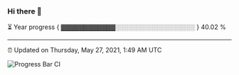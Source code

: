 ### Hi there 👋

⏳ Year progress { ▓▓▓▓▓▓▓▓▓▓▓▓░░░░░░░░░░░░░░░░░░ } 40.02 %

---

⏰ Updated on Thursday, May 27, 2021, 1:49 AM UTC

![Progress Bar CI](https://github.com/arthurbuhl/arthurbuhl/workflows/Progress%20Bar%20CI/badge.svg)
